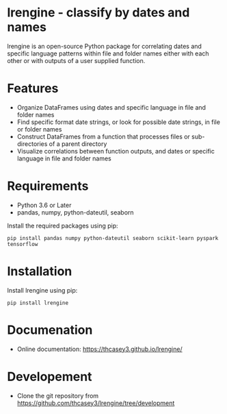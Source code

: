 # lrengine - classify by dates and names
lrengine is an open-source Python package for correlating dates and specific language patterns within file and folder names either with each other or with outputs of a user supplied function. 

# Features

- Organize DataFrames using dates and specific language in file and folder names
- Find specific format date strings, or look for possible date strings, in file or folder names 
- Construct DataFrames from a function that processes files or sub-directories of a parent directory
- Visualize correlations between function outputs, and dates or specific language in file and folder names

# Requirements

  - Python 3.6 or Later
  - pandas, numpy, python-dateutil, seaborn

Install the required packages using pip:
```console
pip install pandas numpy python-dateutil seaborn scikit-learn pyspark tensorflow
```

# Installation

Install lrengine using pip:

```console
pip install lrengine
```

# Documenation

- Online documentation: https://thcasey3.github.io/lrengine/

# Developement 

  - Clone the git repository from https://github.com/thcasey3/lrengine/tree/development
